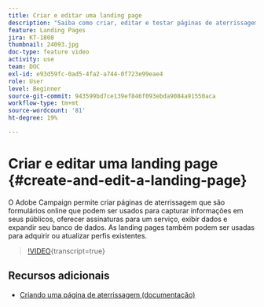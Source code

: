 ```yaml
---
title: Criar e editar uma landing page
description: "Saiba como criar, editar e testar páginas de aterrissagem no Adobe Campaign Standard."
feature: Landing Pages
jira: KT-1808
thumbnail: 24093.jpg
doc-type: feature video
activity: use
team: DOC
exl-id: e93d59fc-0ad5-4fa2-a744-0f723e99eae4
role: User
level: Beginner
source-git-commit: 943599bd7ce139ef846f093ebda9084a91550aca
workflow-type: tm+mt
source-wordcount: '81'
ht-degree: 19%

---
```


# Criar e editar uma landing page {#create-and-edit-a-landing-page}

O Adobe Campaign permite criar páginas de aterrissagem que são formulários online que podem ser usados para capturar informações em seus públicos, oferecer assinaturas para um serviço, exibir dados e expandir seu banco de dados. As landing pages também podem ser usadas para adquirir ou atualizar perfis existentes.

>[!VIDEO](https://video.tv.adobe.com/v/36317?learn=on&captions=por_br){transcript=true}

## Recursos adicionais

* [Criando uma página de aterrissagem (documentação)](https://docs.campaign.adobe.com/doc/standard/getting_started/en/ACS_CreateLandingPage.html)
